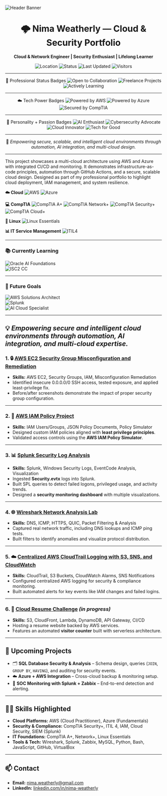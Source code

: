 <!-- 🖼️ Banner -->
![Header Banner](./header.png)

<div align="center">

# 🌩️ Nima Weatherly — Cloud & Security Portfolio  

**Cloud & Network Engineer | Security Enthusiast | Lifelong Learner**

![Location](https://img.shields.io/badge/Location-Remote-blue?style=flat-square)
![Status](https://img.shields.io/badge/Status-Active%20Learner-success?style=flat-square)
![Last Updated](https://img.shields.io/github/last-commit/pompyn/Cloud-and-Security-Portfolio-Projects?label=Last%20Updated&style=flat-square)
![Visitors](https://visitor-badge.laobi.icu/badge?page_id=pompyn.Cloud-and-Security-Portfolio)

---

🎯 Professional Status Badges
![Open to Collaboration](https://img.shields.io/badge/Open%20to-Collaboration-00b894?style=flat-square)
![Freelance Projects](https://img.shields.io/badge/Available%20for-Freelance%20Projects-0984e3?style=flat-square)
![Actively Learning](https://img.shields.io/badge/Actively-Learning-6c5ce7?style=flat-square)

---

☁️ Tech Power Badges
![Powered by AWS](https://img.shields.io/badge/Powered%20by-AWS-orange?logo=amazon-aws&logoColor=white&style=flat-square)
![Powered by Azure](https://img.shields.io/badge/Powered%20by-Azure-0078D4?logo=microsoftazure&logoColor=white&style=flat-square)
![Secured by CompTIA](https://img.shields.io/badge/Secured%20by-CompTIA-red?style=flat-square)

---

🤖 Personality + Passion Badges
![AI Enthusiast](https://img.shields.io/badge/AI-Enthusiast-8A2BE2?style=flat-square&logo=openai&logoColor=white)
![Cybersecurity Advocate](https://img.shields.io/badge/Cybersecurity-Advocate-1abc9c?style=flat-square)
![Cloud Innovator](https://img.shields.io/badge/Cloud-Innovator-0984e3?style=flat-square)
![Tech for Good](https://img.shields.io/badge/Tech-for%20Good-6ab04c?style=flat-square)

---

🚀 *Empowering secure, scalable, and intelligent cloud environments through automation, AI integration, and multi-cloud design.*

</div>

---

This project showcases a multi-cloud architecture using AWS and Azure with integrated CI/CD and monitoring. It demonstrates infrastructure-as-code principles, automation through GitHub Actions, and a secure, scalable cloud design. Designed as part of my professional portfolio to highlight cloud deployment, IAM management, and system resilience.

**☁️ Cloud**
![AWS](https://img.shields.io/badge/AWS-Cloud%20Practitioner-orange?logo=amazon-aws&logoColor=white)
![Azure](https://img.shields.io/badge/Azure-Fundamentals-0078D4?logo=microsoftazure&logoColor=white)

**💻 CompTIA**
![CompTIA A+](https://img.shields.io/badge/CompTIA-A%2B-lightgrey)
![CompTIA Network+](https://img.shields.io/badge/CompTIA-Network%2B-blue)
![CompTIA Security+](https://img.shields.io/badge/CompTIA-Security%2B-red)
![CompTIA Cloud+](https://img.shields.io/badge/CompTIA-Cloud%2B-brightgreen)

**🐧 Linux**
![Linux Essentials](https://img.shields.io/badge/Linux-Essentials-yellow?logo=linux&logoColor=white)

**📊 IT Service Management**
![ITIL4](https://img.shields.io/badge/ITIL-4%20Foundation-purple)

---

### 📚 Currently Learning
![Oracle AI Foundations](https://img.shields.io/badge/Oracle%20Cloud%20Infrastructure-AI%20Foundations%20Associate-red?logo=oracle&logoColor=white)  
![ISC2 CC](https://img.shields.io/badge/ISC2-Certified%20in%20Cybersecurity-00594f?logo=isc2&logoColor=white)  

---

### 🎯 Future Goals
![AWS Solutions Architect](https://img.shields.io/badge/AWS-Solutions%20Architect-232F3E?logo=amazon-aws&logoColor=white)  
![Splunk](https://img.shields.io/badge/Splunk-Admin%20%2F%20SIEM%20Specialist-000000?logo=splunk&logoColor=white)  
![AI Cloud Specialist](https://img.shields.io/badge/AI-Cloud%20Automation%20Engineer-8A2BE2?logo=openai&logoColor=white)  

---
💡 *Empowering secure and intelligent cloud environments through automation, AI integration, and multi-cloud expertise.*
---

### 1. 🔒 [AWS EC2 Security Group Misconfiguration and Remediation](https://github.com/pompyn/AWS-EC2-Security-Group-Misconfiguration-and-Remediation)  
- **Skills:** AWS EC2, Security Groups, IAM, Misconfiguration Remediation  
- Identified insecure 0.0.0.0/0 SSH access, tested exposure, and applied least-privilege fix.  
- Before/after screenshots demonstrate the impact of proper security group configuration.  

---

### 2. 👤 [AWS IAM Policy Project](https://github.com/pompyn/aws-iam-policy-project)  
- **Skills:** IAM Users/Groups, JSON Policy Documents, Policy Simulator  
- Designed custom IAM policies aligned with **least privilege principles**.  
- Validated access controls using the **AWS IAM Policy Simulator**.  

---

### 3. 📊 [Splunk Security Log Analysis](https://github.com/pompyn/splunk-security-log-analysis-)  
- **Skills:** Splunk, Windows Security Logs, EventCode Analysis, Visualization  
- Ingested **Security.evtx** logs into Splunk.  
- Built SPL queries to detect failed logons, privileged usage, and activity trends.  
- Designed a **security monitoring dashboard** with multiple visualizations.  

---

### 4. 🌐 [Wireshark Network Analysis Lab](https://github.com/pompyn/Wireshark-Network-Analysis-Lab)  
- **Skills:** DNS, ICMP, HTTPS, QUIC, Packet Filtering & Analysis  
- Captured real network traffic, including DNS lookups and ICMP ping tests.  
- Built filters to identify anomalies and visualize protocol distribution.  

---

### 5. ☁️ [Centralized AWS CloudTrail Logging with S3, SNS, and CloudWatch](https://github.com/pompyn/Centralized-AWS-CloudTrail-Logging-with-S3-SNS-and-CloudWatch)  
- **Skills:** CloudTrail, S3 Buckets, CloudWatch Alarms, SNS Notifications  
- Configured centralized AWS logging for security & compliance monitoring.  
- Built automated alerts for key events like IAM changes and failed logins.  

---

### 6. 📄 [Cloud Resume Challenge](https://github.com/pompyn/AWS-Resume-Challenge) *(in progress)*  
- **Skills:** S3, CloudFront, Lambda, DynamoDB, API Gateway, CI/CD  
- Hosting a resume website backed by AWS services.  
- Features an automated **visitor counter** built with serverless architecture.  

---

## 🔮 Upcoming Projects  
- 🗂️ **SQL Database Security & Analysis** – Schema design, queries (`JOIN`, `GROUP BY`, `HAVING`), and auditing for security events.  
- ☁️ **Azure + AWS Integration** – Cross-cloud backup & monitoring setup.  
- 📡 **SOC Monitoring with Splunk + Zabbix** – End-to-end detection and alerting.  

---

## 🧑‍💻 Skills Highlighted  
- **Cloud Platforms:** AWS (Cloud Practitioner), Azure (Fundamentals)  
- **Security & Compliance:** CompTIA Security+, ITIL 4, IAM, Cloud Security, SIEM (Splunk)  
- **IT Foundations:** CompTIA A+, Network+, Linux Essentials  
- **Tools & Tech:** Wireshark, Splunk, Zabbix, MySQL, Python, Bash, JavaScript, GitHub, VirtualBox  

---

## 📫 Contact  
- **Email:** nima.weatherly@gmail.com  
- **LinkedIn:** [linkedin.com/in/nima-weatherly](https://www.linkedin.com/in/nima-weatherly/) 
